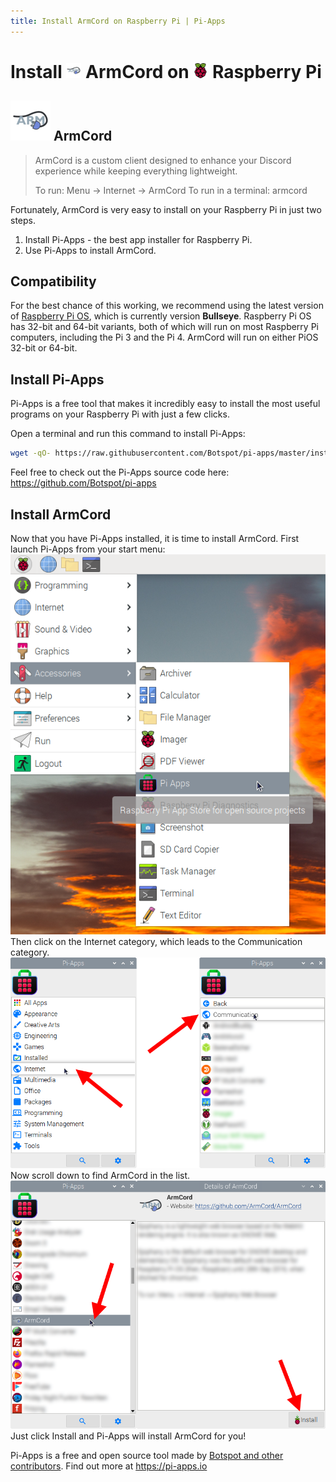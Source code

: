 ```yaml
---
title: Install ArmCord on Raspberry Pi | Pi-Apps
---
```

<div class="simple-install-content content">

# Install <img src="/img/app-icons/ArmCord/icon-64.png" height=24> ArmCord on <img src=/img/other-icons/raspberrypi-icon.svg height=24> Raspberry Pi

## <img src="/img/app-icons/ArmCord/icon-64.png"> ArmCord
> ArmCord is a custom client designed to enhance your Discord experience while keeping everything lightweight.
> 
> To run: Menu -> Internet -> ArmCord
> To run in a terminal: armcord

Fortunately, ArmCord is very easy to install on your Raspberry Pi in just two steps.
1. Install Pi-Apps - the best app installer for Raspberry Pi.
2. Use Pi-Apps to install ArmCord.
</div>
<div class="simple-install-content content">

## Compatibility
For the best chance of this working, we recommend using the latest version of [Raspberry Pi OS](https://www.raspberrypi.com/software/), which is currently version **Bullseye**.
Raspberry Pi OS has 32-bit and 64-bit variants, both of which will run on most Raspberry Pi computers, including the Pi 3 and the Pi 4.
ArmCord will run on either PiOS 32-bit or 64-bit.
</div>
<div class="simple-install-content content">

## Install Pi-Apps

Pi-Apps is a free tool that makes it incredibly easy to install the most useful programs on your Raspberry Pi with just a few clicks.

Open a terminal and run this command to install Pi-Apps:
```bash
wget -qO- https://raw.githubusercontent.com/Botspot/pi-apps/master/install | bash
```
Feel free to check out the Pi-Apps source code here: https://github.com/Botspot/pi-apps
</div>
<div class="simple-install-content content">

## Install ArmCord

Now that you have Pi-Apps installed, it is time to install ArmCord.
First launch Pi-Apps from your start menu:
<img src="/img/start-menu.png">
Then click on the Internet category, which leads to the Communication category.
<img src="/img/category-selections/Communication.png">
Now scroll down to find ArmCord in the list.
<img src="/img/app-icons/ArmCord/app-selection.png">
Just click Install and Pi-Apps will install ArmCord for you!
</div>
<div class="simple-install-content content">

Pi-Apps is a free and open source tool made by [Botspot and other contributors](/about/#contributors). Find out more at https://pi-apps.io
</div>
